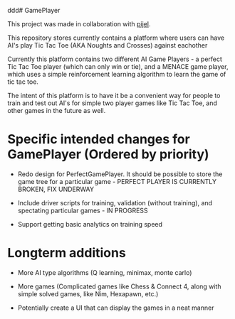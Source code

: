 ddd# GamePlayer

This project was made in collaboration with [pijel](https://github.com/pijel).

This repository stores currently contains a platform where users can have AI's play Tic Tac Toe (AKA Noughts and Crosses) against eachother

Currently this platform contains two different AI Game Players - a perfect Tic Tac Toe player (which can only win or tie), and a MENACE game player, which uses a simple reinforcement learning algorithm to learn the game of tic tac toe.

The intent of this platform is to have it be a convenient way for people to train and test out AI's for simple two player games like Tic Tac Toe, and other games in the future as well.

# Specific intended changes for GamePlayer (Ordered by priority)

- Redo design for PerfectGamePlayer. It should be possible to store the game tree for a particular game - PERFECT PLAYER IS CURRENTLY BROKEN, FIX UNDERWAY

- Include driver scripts for training, validation (without training), and spectating particular games - IN PROGRESS

- Support getting basic analytics on training speed

# Longterm additions

- More AI type algorithms (Q learning, minimax, monte carlo)

- More games (Complicated games like Chess & Connect 4, along with simple solved games, like Nim, Hexapawn, etc.)

- Potentially create a UI that can display the games in a neat manner
